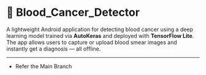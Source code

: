 # 🧬 Blood_Cancer_Detector

A lightweight Android application for detecting blood cancer using a deep learning model trained via **AutoKeras** and deployed with **TensorFlow Lite**. The app allows users to capture or upload blood smear images and instantly get a diagnosis — all offline.

---
- Refer the Main Branch
